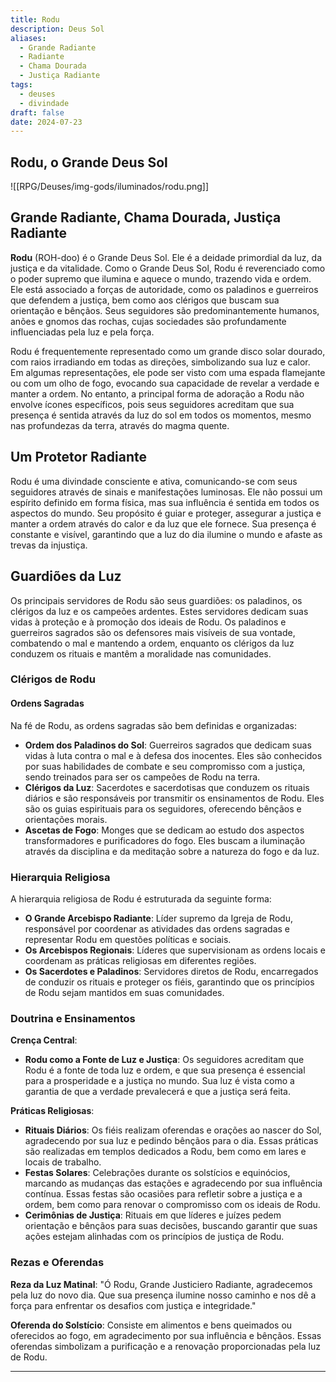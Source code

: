 ```yaml
---
title: Rodu
description: Deus Sol
aliases:
  - Grande Radiante
  - Radiante
  - Chama Dourada
  - Justiça Radiante
tags:
  - deuses
  - divindade
draft: false
date: 2024-07-23
---
```

## Rodu, o Grande Deus Sol

![[RPG/Deuses/img-gods/iluminados/rodu.png]]

##  Grande Radiante, Chama Dourada,  Justiça Radiante

**Rodu** (ROH-doo) é o Grande Deus Sol. Ele é a deidade primordial da luz, da justiça e da vitalidade. Como o Grande Deus Sol, Rodu é reverenciado como o poder supremo que ilumina e aquece o mundo, trazendo vida e ordem. Ele está associado a forças de autoridade, como os paladinos e guerreiros que defendem a justiça, bem como aos clérigos que buscam sua orientação e bênçãos. Seus seguidores são predominantemente humanos, anões e gnomos das rochas, cujas sociedades são profundamente influenciadas pela luz e pela força.

Rodu é frequentemente representado como um grande disco solar dourado, com raios irradiando em todas as direções, simbolizando sua luz e calor. Em algumas representações, ele pode ser visto com uma espada flamejante ou com um olho de fogo, evocando sua capacidade de revelar a verdade e manter a ordem. No entanto, a principal forma de adoração a Rodu não envolve ícones específicos, pois seus seguidores acreditam que sua presença é sentida através da luz do sol em todos os momentos, mesmo nas profundezas da terra, através do magma quente.

## Um Protetor Radiante

Rodu é uma divindade consciente e ativa, comunicando-se com seus seguidores através de sinais e manifestações luminosas. Ele não possui um espírito definido em forma física, mas sua influência é sentida em todos os aspectos do mundo. Seu propósito é guiar e proteger, assegurar a justiça e manter a ordem através do calor e da luz que ele fornece. Sua presença é constante e visível, garantindo que a luz do dia ilumine o mundo e afaste as trevas da injustiça.

## Guardiões da Luz

Os principais servidores de Rodu são seus guardiões: os paladinos, os clérigos da luz e os campeões ardentes. Estes servidores dedicam suas vidas à proteção e à promoção dos ideais de Rodu. Os paladinos e guerreiros sagrados são os defensores mais visíveis de sua vontade, combatendo o mal e mantendo a ordem, enquanto os clérigos da luz conduzem os rituais e mantêm a moralidade nas comunidades.

### Clérigos de Rodu

#### Ordens Sagradas
Na fé de Rodu, as ordens sagradas são bem definidas e organizadas:

- **Ordem dos Paladinos do Sol**: Guerreiros sagrados que dedicam suas vidas à luta contra o mal e à defesa dos inocentes. Eles são conhecidos por suas habilidades de combate e seu compromisso com a justiça, sendo treinados para ser os campeões de Rodu na terra.
- **Clérigos da Luz**: Sacerdotes e sacerdotisas que conduzem os rituais diários e são responsáveis por transmitir os ensinamentos de Rodu. Eles são os guias espirituais para os seguidores, oferecendo bênçãos e orientações morais.
- **Ascetas de Fogo**: Monges que se dedicam ao estudo dos aspectos transformadores e purificadores do fogo. Eles buscam a iluminação através da disciplina e da meditação sobre a natureza do fogo e da luz.

### Hierarquia Religiosa
A hierarquia religiosa de Rodu é estruturada da seguinte forma:

- **O Grande Arcebispo Radiante**: Líder supremo da Igreja de Rodu, responsável por coordenar as atividades das ordens sagradas e representar Rodu em questões políticas e sociais.
- **Os Arcebispos Regionais**: Líderes que supervisionam as ordens locais e coordenam as práticas religiosas em diferentes regiões.
- **Os Sacerdotes e Paladinos**: Servidores diretos de Rodu, encarregados de conduzir os rituais e proteger os fiéis, garantindo que os princípios de Rodu sejam mantidos em suas comunidades.

### Doutrina e Ensinamentos
**Crença Central**:
- **Rodu como a Fonte de Luz e Justiça**: Os seguidores acreditam que Rodu é a fonte de toda luz e ordem, e que sua presença é essencial para a prosperidade e a justiça no mundo. Sua luz é vista como a garantia de que a verdade prevalecerá e que a justiça será feita.

**Práticas Religiosas**:
- **Rituais Diários**: Os fiéis realizam oferendas e orações ao nascer do Sol, agradecendo por sua luz e pedindo bênçãos para o dia. Essas práticas são realizadas em templos dedicados a Rodu, bem como em lares e locais de trabalho.
- **Festas Solares**: Celebrações durante os solstícios e equinócios, marcando as mudanças das estações e agradecendo por sua influência contínua. Essas festas são ocasiões para refletir sobre a justiça e a ordem, bem como para renovar o compromisso com os ideais de Rodu.
- **Cerimônias de Justiça**: Rituais em que líderes e juízes pedem orientação e bênçãos para suas decisões, buscando garantir que suas ações estejam alinhadas com os princípios de justiça de Rodu.

### Rezas e Oferendas
**Reza da Luz Matinal**: "Ó Rodu, Grande Justiciero Radiante, agradecemos pela luz do novo dia. Que sua presença ilumine nosso caminho e nos dê a força para enfrentar os desafios com justiça e integridade."

**Oferenda do Solstício**: Consiste em alimentos e bens queimados ou oferecidos ao fogo, em agradecimento por sua influência e bênçãos. Essas oferendas simbolizam a purificação e a renovação proporcionadas pela luz de Rodu.

---